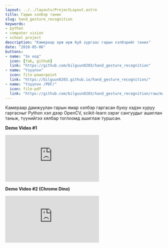 ```yaml
---
layout: ../../layouts/ProjectLayout.astro
title: Гарын хэлбэр таних
slug: hand_gesture_recognition
keywords: 
- python
- computer vision
- school project
description: "Камераар орж ирж буй зургаас гарын хэлбэрийг таних"
date: "2018-05-06"
buttons:
- name: "Эх код"
  icon: [fab, github]
  link: "https://github.com/bilguun0203/hand_gesture_recognition"
- name: "Үзүүлэн"
  icon: file-powerpoint
  link: "https://bilguun0203.github.io/hand_gesture_recognition/"
- name: "Үзүүлэн /PDF/"
  icon: file-pdf
  link: "https://github.com/bilguun0203/hand_gesture_recognition/raw/master/Hand_Gesture_Recognition.pdf"
---
```


Камераар дамжуулан гарын ямар хэлбэр гаргасан буюу хэдэн хуруу гаргасныг Python хэл дээр OpenCV, scikit-learn зэрэг сангуудыг ашиглан таньж, түүнийгээ хялбар тоглоомд ашиглаж туршсан.

**Demo Video #1**

<div class="embed-responsive aspect-ratio-16/9">
<iframe class="embed-responsive-item" src="https://www.youtube.com/embed/maHPA8VHVEM" frameborder="0" allow="accelerometer; autoplay; clipboard-write; encrypted-media; gyroscope; picture-in-picture" allowfullscreen></iframe>
</div>

**Demo Video #2 (Chrome Dino)**

<div class="embed-responsive aspect-ratio-16/9">
<iframe class="embed-responsive-item" src="https://www.youtube.com/embed/ksz7KERGdmE" frameborder="0" allow="accelerometer; autoplay; clipboard-write; encrypted-media; gyroscope; picture-in-picture" allowfullscreen></iframe>
</div>
